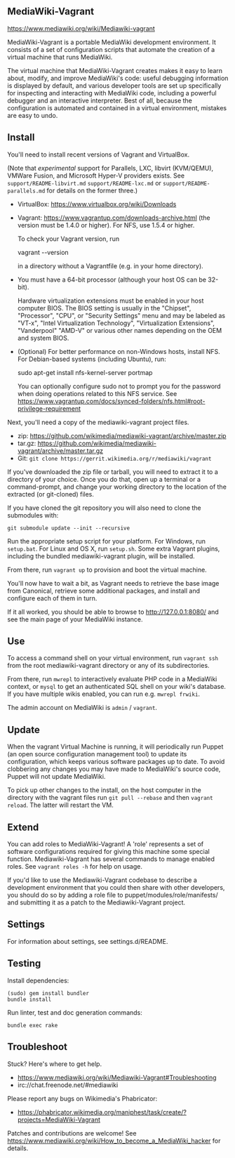 ## MediaWiki-Vagrant

https://www.mediawiki.org/wiki/Mediawiki-vagrant

MediaWiki-Vagrant is a portable MediaWiki development environment. It consists
of a set of configuration scripts that automate the creation of a virtual
machine that runs MediaWiki.

The virtual machine that MediaWiki-Vagrant creates makes it easy to learn
about, modify, and improve MediaWiki's code: useful debugging information is
displayed by default, and various developer tools are set up specifically for
inspecting and interacting with MediaWiki code, including a powerful debugger
and an interactive interpreter. Best of all, because the configuration is
automated and contained in a virtual environment, mistakes are easy to undo.

## Install

You'll need to install recent versions of Vagrant and VirtualBox.

(Note that *experimental* support for Parallels, LXC, libvirt
(KVM/QEMU), VMWare Fusion, and Microsoft Hyper-V providers exists.
See `support/README-libvirt.md` `support/README-lxc.md` or
`support/README-parallels.md` for details on the former three.)

 * VirtualBox: https://www.virtualbox.org/wiki/Downloads
 * Vagrant: https://www.vagrantup.com/downloads-archive.html (the version must be
   1.4.0 or higher). For NFS, use 1.5.4 or higher.

   To check your Vagrant version, run

     vagrant --version

   in a directory without a Vagrantfile (e.g. in your home directory).
 * You must have a 64-bit processor (although your host OS can be 32-bit).

   Hardware virtualization extensions must be enabled in your host computer
   BIOS. The BIOS setting is usually in the "Chipset", "Processor", "CPU", or
   "Security Settings" menu and may be labeled as "VT-x", "Intel
   Virtualization Technology", "Virtualization Extensions", "Vanderpool"
   "AMD-V" or various other names depending on the OEM and system BIOS.
 * (Optional) For better performance on non-Windows hosts, install NFS.  For
   Debian-based systems (including Ubuntu), run:

    sudo apt-get install nfs-kernel-server portmap

   You can optionally configure sudo not to prompt you for the password when
   doing operations related to this NFS service.  See
   https://www.vagrantup.com/docs/synced-folders/nfs.html#root-privilege-requirement

Next, you'll need a copy of the mediawiki-vagrant project files.

 * zip: https://github.com/wikimedia/mediawiki-vagrant/archive/master.zip
 * tar.gz: https://github.com/wikimedia/mediawiki-vagrant/archive/master.tar.gz
 * Git: `git clone https://gerrit.wikimedia.org/r/mediawiki/vagrant`

If you've downloaded the zip file or tarball, you will need to extract it to a
directory of your choice. Once you do that, open up a terminal or a
command-prompt, and change your working directory to the location of the
extracted (or git-cloned) files.

If you have cloned the git repository you will also need to clone the
submodules with:

    git submodule update --init --recursive

Run the appropriate setup script for your platform. For Windows, run
`setup.bat`. For Linux and OS X, run `setup.sh`. Some extra Vagrant plugins,
including the bundled mediawiki-vagrant plugin, will be installed.

From there, run `vagrant up` to provision and boot the virtual machine.

You'll now have to wait a bit, as Vagrant needs to retrieve the base image from
Canonical, retrieve some additional packages, and install and configure each of
them in turn.

If it all worked, you should be able to browse to http://127.0.0.1:8080/ and
see the main page of your MediaWiki instance.


## Use

To access a command shell on your virtual environment, run `vagrant ssh` from
the root mediawiki-vagrant directory or any of its subdirectories.

From there, run `mwrepl` to interactively evaluate PHP code in a MediaWiki
context, or `mysql` to get an authenticated SQL shell on your wiki's database.
If you have multiple wikis enabled, you can run e.g. `mwrepl frwiki`.

The admin account on MediaWiki is `admin` / `vagrant`.


## Update

When the vagrant Virtual Machine is running, it will periodically run Puppet
(an open source configuration management tool) to update its configuration,
which keeps various software packages up to date. To avoid clobbering any
changes you may have made to MediaWiki's source code, Puppet will not update
MediaWiki.

To pick up other changes to the install, on the host computer in the directory
with the vagrant files run `git pull --rebase` and then `vagrant reload`.
The latter will restart the VM.


## Extend

You can add roles to MediaWiki-Vagrant! A 'role' represents a set of software
configurations required for giving this machine some special function.
Mediawiki-Vagrant has several commands to manage enabled roles.
See `vagrant roles -h` for help on usage.

If you'd like to use the Mediawiki-Vagrant codebase to describe a development
environment that you could then share with other developers, you should do so
by adding a role file to puppet/modules/role/manifests/ and submitting it as a
patch to the Mediawiki-Vagrant project.


## Settings

For information about settings, see settings.d/README.

## Testing

Install dependencies:

    (sudo) gem install bundler
    bundle install

Run linter, test and doc generation commands:

    bundle exec rake

## Troubleshoot

Stuck? Here's where to get help.

 * https://www.mediawiki.org/wiki/Mediawiki-Vagrant#Troubleshooting
 * irc://chat.freenode.net/#mediawiki

Please report any bugs on Wikimedia's Phabricator:
 * https://phabricator.wikimedia.org/maniphest/task/create/?projects=MediaWiki-Vagrant

Patches and contributions are welcome!
See <https://www.mediawiki.org/wiki/How_to_become_a_MediaWiki_hacker> for details.
